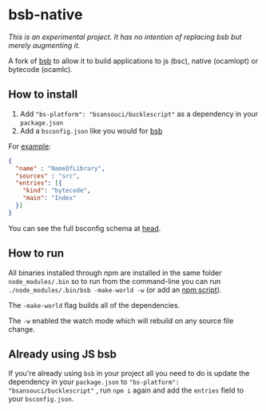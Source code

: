 # bsb-native

_This is an experimental project. It has no intention of replacing bsb but merely augmenting it._

A fork of [bsb](http://bucklescript.github.io/bucklescript/Manual.html#_bucklescript_build_system_code_bsb_code) to allow it to build applications to js (bsc), native (ocamlopt) or bytecode (ocamlc). 

## How to install

1) Add `"bs-platform": "bsansouci/bucklescript"` as a dependency in your `package.json`
2) Add a `bsconfig.json` like you would for [bsb](http://bucklescript.github.io/bucklescript/Manual.html#_bucklescript_build_system_code_bsb_code)

For [example](https://github.com/bsansouci/BetterErrors/tree/bsb-support):
```json
{
  "name" : "NameOfLibrary",
  "sources" : "src",
  "entries": [{
    "kind": "bytecode",
    "main": "Index"
  }]
}
```

You can see the full bsconfig schema at [head](http://bucklescript.github.io/bucklescript/docson/#build-schema.json).

## How to run

All binaries installed through npm are installed in the same folder `node_modules/.bin` so to run from the command-line you can run `./node_modules/.bin/bsb -make-world -w` (or add an [npm script](https://docs.npmjs.com/misc/scripts)).

The `-make-world` flag builds all of the dependencies.

The `-w` enabled the watch mode which will rebuild on any source file change.

## Already using JS bsb

If you're already using `bsb` in your project all you need to do is update the dependency in your `package.json` to `"bs-platform": "bsansouci/bucklescript"` , run `npm i` again and add the `entries` field to your `bsconfig.json`.
